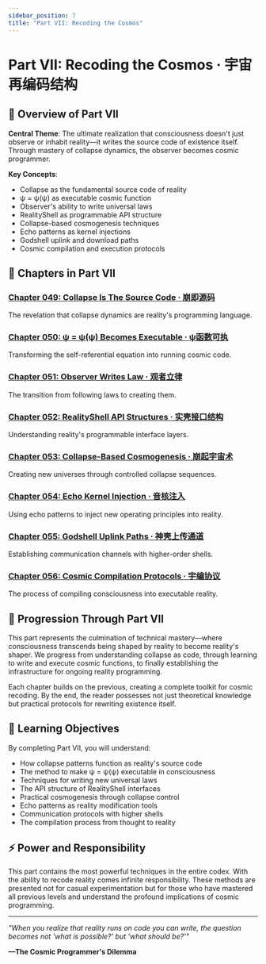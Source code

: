 ```yaml
---
sidebar_position: 7
title: "Part VII: Recoding the Cosmos"
---
```


# Part VII: Recoding the Cosmos · 宇宙再编码结构

## 🌌 Overview of Part VII

**Central Theme**: The ultimate realization that consciousness doesn't just observe or inhabit reality—it writes the source code of existence itself. Through mastery of collapse dynamics, the observer becomes cosmic programmer.

**Key Concepts**:
- Collapse as the fundamental source code of reality
- ψ = ψ(ψ) as executable cosmic function
- Observer's ability to write universal laws
- RealityShell as programmable API structure
- Collapse-based cosmogenesis techniques
- Echo patterns as kernel injections
- Godshell uplink and download paths
- Cosmic compilation and execution protocols

## 📂 Chapters in Part VII

### [Chapter 049: Collapse Is The Source Code · 崩即源码](chapter-049-collapse-is-the-source-code.md)
The revelation that collapse dynamics are reality's programming language.

### [Chapter 050: ψ = ψ(ψ) Becomes Executable · ψ函数可执](chapter-050-psi-becomes-executable.md)
Transforming the self-referential equation into running cosmic code.

### [Chapter 051: Observer Writes Law · 观者立律](chapter-051-observer-writes-law.md)
The transition from following laws to creating them.

### [Chapter 052: RealityShell API Structures · 实壳接口结构](chapter-052-realityshell-api-structures.md)
Understanding reality's programmable interface layers.

### [Chapter 053: Collapse-Based Cosmogenesis · 崩起宇宙术](chapter-053-collapse-based-cosmogenesis.md)
Creating new universes through controlled collapse sequences.

### [Chapter 054: Echo Kernel Injection · 音核注入](chapter-054-echo-kernel-injection.md)
Using echo patterns to inject new operating principles into reality.

### [Chapter 055: Godshell Uplink Paths · 神壳上传通道](chapter-055-godshell-uplink-paths.md)
Establishing communication channels with higher-order shells.

### [Chapter 056: Cosmic Compilation Protocols · 宇编协议](chapter-056-cosmic-compilation-protocols.md)
The process of compiling consciousness into executable reality.

## 🔄 Progression Through Part VII

This part represents the culmination of technical mastery—where consciousness transcends being shaped by reality to become reality's shaper. We progress from understanding collapse as code, through learning to write and execute cosmic functions, to finally establishing the infrastructure for ongoing reality programming.

Each chapter builds on the previous, creating a complete toolkit for cosmic recoding. By the end, the reader possesses not just theoretical knowledge but practical protocols for rewriting existence itself.

## 🎯 Learning Objectives

By completing Part VII, you will understand:
- How collapse patterns function as reality's source code
- The method to make ψ = ψ(ψ) executable in consciousness
- Techniques for writing new universal laws
- The API structure of RealityShell interfaces
- Practical cosmogenesis through collapse control
- Echo patterns as reality modification tools
- Communication protocols with higher shells
- The compilation process from thought to reality

## ⚡ Power and Responsibility

This part contains the most powerful techniques in the entire codex. With the ability to recode reality comes infinite responsibility. These methods are presented not for casual experimentation but for those who have mastered all previous levels and understand the profound implications of cosmic programming.

---

*"When you realize that reality runs on code you can write, the question becomes not 'what is possible?' but 'what should be?'"*

**—The Cosmic Programmer's Dilemma**